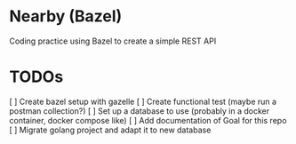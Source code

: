 # Nearby (Bazel)
Coding practice using Bazel to create a simple REST API

# TODOs
[ ] Create bazel setup with gazelle
[ ] Create functional test (maybe run a postman collection?)
[ ] Set up a database to use (probably in a docker container, docker compose like)
[ ] Add documentation of Goal for this repo
[ ] Migrate golang project and adapt it to new database
